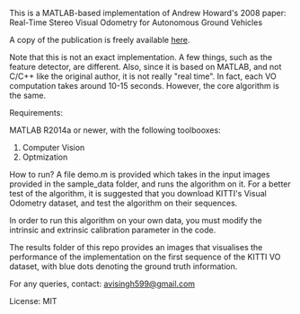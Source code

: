 This is a MATLAB-based implementation of Andrew Howard's 2008 paper:
Real-Time Stereo Visual Odometry for Autonomous Ground Vehicles

A copy of the publication is freely available [here](https://www-robotics.jpl.nasa.gov/publications/Andrew_Howard/howard_iros08_visodom.pdf).

Note that this is not an exact implementation. A few things, such as the feature detector,
are different. Also, since it is based on MATLAB, and not C/C++ like the original author,
it is not really "real time". In fact, each VO computation takes around 10-15 seconds.
However, the core algorithm is the same.

Requirements: 

MATLAB R2014a or newer, with the following toolbooxes:

1.  Computer Vision
2.  Optmization

How to run?
A file demo.m is provided which takes in the input images provided in the sample_data folder,
and runs the algorithm on it. 
For a better test of the algorithm, it is suggested that you download KITTI's Visual Odometry
dataset, and test the algorithm on their sequences. 

In order to run this algorithm on your own data, you must modify the intrinsic and extrinsic
calibration parameter in the code.

The results folder of this repo provides an images that visualises the performance of the
implementation on the first sequence of the KITTI VO dataset, with blue dots denoting the
ground truth information.

For any queries, contact: avisingh599@gmail.com

License: MIT